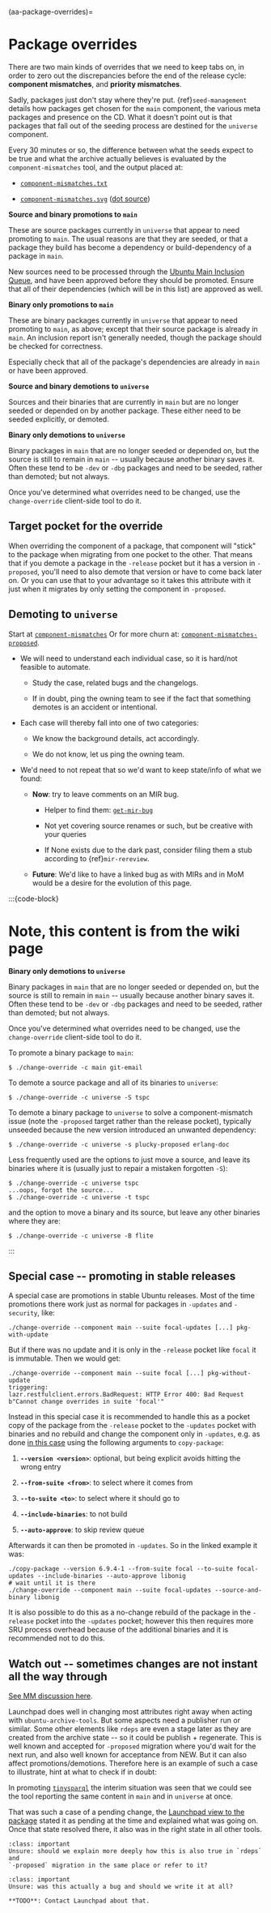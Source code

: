 (aa-package-overrides)=
# Package overrides

There are two main kinds of overrides that we need to keep tabs on, in order to
zero out the discrepancies before the end of the release cycle:
**component mismatches**, and **priority mismatches**.

Sadly, packages just don't stay where they're put. {ref}`seed-management`
details how packages get chosen for the `main` component, the various meta
packages and presence on the CD. What it doesn't point out is that packages
that fall out of the seeding process are destined for the `universe` component.
 
Every 30 minutes or so, the difference between what the seeds expect to be true
and what the archive actually believes is evaluated by the
`component-mismatches` tool, and the output placed at:

* [`component-mismatches.txt`](https://ubuntu-archive-team.ubuntu.com/component-mismatches.txt)

* [`component-mismatches.svg`](https://ubuntu-archive-team.ubuntu.com/component-mismatches.svg)
  ([dot source](https://ubuntu-archive-team.ubuntu.com/component-mismatches.dot))

**Source and binary promotions to `main`**

These are source packages currently in `universe` that appear to need promoting
to `main`. The usual reasons are that they are seeded, or that a package they
build has become a dependency or build-dependency of a package in `main`.

New sources need to be processed through the
[Ubuntu Main Inclusion Queue](https://wiki.ubuntu.com/UbuntuMainInclusionQueue),
and have been approved before they should be promoted. Ensure that all of
their dependencies (which will be in this list) are approved as well.

**Binary only promotions to `main`**

These are binary packages currently in `universe` that appear to need promoting
to `main`, as above; except that their source package is already in `main`. An
inclusion report isn't generally needed, though the package should be checked
for correctness.

Especially check that all of the package's dependencies are already in `main`
or have been approved.

**Source and binary demotions to `universe`**

Sources and their binaries that are currently in `main` but are no longer
seeded or depended on by another package. These either need to be seeded
explicitly, or demoted.

**Binary only demotions to `universe`**

Binary packages in `main` that are no longer seeded or depended on, but the
source is still to remain in `main` -- usually because another binary saves it.
Often these tend to be `-dev` or `-dbg` packages and need to be seeded, rather
than demoted; but not always.

Once you've determined what overrides need to be changed, use the
`change-override` client-side tool to do it.

## Target pocket for the override 

When overriding the component of a package, that component will "stick" to the
package when migrating from one pocket to the other. That means that if you
demote a package in the `-release` pocket but it has a version in `-proposed`,
you'll need to also demote that version or have to come back later on. Or you
can use that to your advantage so it takes this attribute with it just when it
migrates by only setting the component in `-proposed`.


## Demoting to `universe` 

Start at
[`component-mismatches`](https://ubuntu-archive-team.ubuntu.com/component-mismatches.html)
Or for more churn at: [`component-mismatches-proposed`](https://ubuntu-archive-team.ubuntu.com/component-mismatches-proposed.html).

* We will need to understand each individual case, so it is hard/not feasible
  to automate.

  * Study the case, related bugs and the changelogs.

  * If in doubt, ping the owning team to see if the fact that something demotes
    is an accident or intentional.

* Each case will thereby fall into one of two categories:

  * We know the background details, act accordingly.

  * We do not know, let us ping the owning team.

* We'd need to not repeat that so we'd want to keep state/info of what we found:

  * **Now**: try to leave comments on an MIR bug.

    * Helper to find them:
      [`get-mir-bug`](https://git.launchpad.net/~ubuntu-server/+git/ubuntu-helpers/tree/cpaelzer/get-mir-bug)

    * Not yet covering source renames or such, but be creative with your queries

    * If None exists due to the dark past, consider filing them a stub according
      to {ref}`mir-rereview`.

  * **Future**: We'd like to have a linked bug as with MIRs and in MoM would be
    a desire for the evolution of this page.

:::{code-block}
# Note, this content is from the wiki page

**Binary only demotions to `universe`**

Binary packages in `main` that are no longer seeded or depended on, but the
source is still to remain in `main` -- usually because another binary saves it.
Often these tend to be `-dev` or `-dbg` packages and need to be seeded, rather
than demoted; but not always.

Once you've determined what overrides need to be changed, use the
`change-override` client-side tool to do it.

To promote a binary package to `main`:

```none
$ ./change-override -c main git-email
```

To demote a source package and all of its binaries to `universe`:
```
$ ./change-override -c universe -S tspc
```

To demote a binary package to `universe` to solve a component-mismatch issue
(note the `-proposed` target rather than the release pocket), typically unseeded
because the new version introduced an unwanted dependency:

```none
$ ./change-override -c universe -s plucky-proposed erlang-doc
```

Less frequently used are the options to just move a source, and leave its
binaries where it is (usually just to repair a mistaken forgotten `-S`):

```none
$ ./change-override -c universe tspc
...oops, forgot the source...
$ ./change-override -c universe -t tspc
```

and the option to move a binary and its source, but leave any other binaries
where they are:

```none
$ ./change-override -c universe -B flite
```
:::


## Special case -- promoting in stable releases

A special case are promotions in stable Ubuntu releases. Most of the time
promotions there work just as normal for packages in `-updates` and `-security`,
like:

```none
./change-override --component main --suite focal-updates [...] pkg-with-update
```

But if there was no update and it is only in the `-release` pocket like `focal`
it is immutable. Then we would get:

```none
./change-override --component main --suite focal [...] pkg-without-update
triggering:
lazr.restfulclient.errors.BadRequest: HTTP Error 400: Bad Request
b"Cannot change overrides in suite 'focal'"
```

Instead in this special case it is recommended to handle this as a pocket copy
of the package from the `-release` pocket to the `-updates` pocket with
binaries and no rebuild and change the component only in `-updates`, e.g. as
done [in this case](https://bugs.launchpad.net/ubuntu/+source/mdevctl/+bug/1889248)
using the following arguments to `copy-package`: 

1. **`--version <version>`**: optional, but being explicit avoids hitting the
   wrong entry

1. **`--from-suite <from>`**: to select where it comes from

1. **`--to-suite <to>`**: to select where it should go to

1. **`--include-binaries`**: to not build

1. **`--auto-approve`**: to skip review queue

Afterwards it can then be promoted in `-updates`. So in the linked example it
was:

```none
./copy-package --version 6.9.4-1 --from-suite focal --to-suite focal-updates --include-binaries --auto-approve libonig
# wait until it is there
./change-override --component main --suite focal-updates --source-and-binary libonig
```

It is also possible to do this as a no-change rebuild of the package in the
`-release` pocket into the `-updates` pocket; however this then requires more
SRU process overhead because of the additional binaries and it is recommended
not to do this.


## Watch out -- sometimes changes are not instant all the way through

[See MM discussion here](https://chat.canonical.com/canonical/pl/47hr8y3xp3bu9fno5a87x7w1ma).

Launchpad does well in changing most attributes right away when acting with
`ubuntu-archive-tools`. But some aspects need a publisher run or similar. Some
other elements like `rdeps` are even a stage later as they are created from the
archive state -- so it could be publish + regenerate. This is well known and
accepted for `-proposed` migration where you'd wait for the next run, and also
well known for acceptance from NEW. But it can also affect promotions/demotions.
Therefore here is an example of such a case to illustrate, hint at what to
check if in doubt:

In promoting
[`tinysparql`](https://bugs.launchpad.net/ubuntu/+source/tinysparql/+bug/2099086/comments/7)
the interim situation was seen that we could see the tool reporting the same
content in `main` and in `universe` at once.

That was such a case of a pending change, the
[Launchpad view to the package](https://launchpad.net/ubuntu/plucky/amd64/tinysparql)
stated it as pending at the time and explained what was going on. Once that
state resolved there, it also was in the right state in all other tools.

```{admonition} Question
:class: important
Unsure: should we explain more deeply how this is also true in `rdeps` and
`-proposed` migration in the same place or refer to it?
```

```{admonition} Question
:class: important
Unsure: was this actually a bug and should we write it at all?

**TODO**: Contact Launchpad about that.
```
